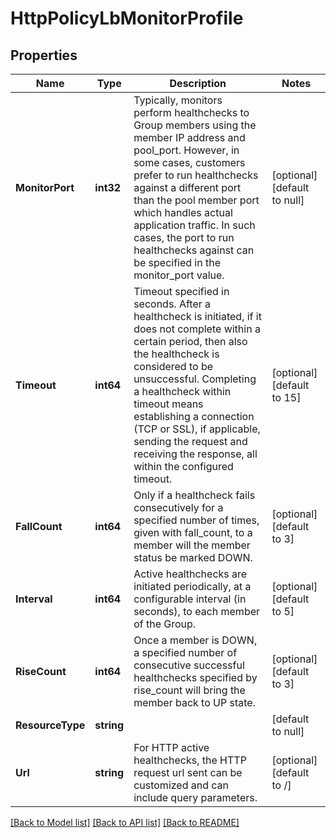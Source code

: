 # HttpPolicyLbMonitorProfile

## Properties
Name | Type | Description | Notes
------------ | ------------- | ------------- | -------------
**MonitorPort** | **int32** | Typically, monitors perform healthchecks to Group members using the member IP address and pool_port. However, in some cases, customers prefer to run healthchecks against a different port than the pool member port which handles actual application traffic. In such cases, the port to run healthchecks against can be specified in the monitor_port value.  | [optional] [default to null]
**Timeout** | **int64** | Timeout specified in seconds.  After a healthcheck is initiated, if it does not complete within a certain period, then also the healthcheck is considered to be unsuccessful. Completing a healthcheck within timeout means establishing a connection (TCP or SSL), if applicable, sending the request and receiving the response, all within the configured timeout.  | [optional] [default to 15]
**FallCount** | **int64** | Only if a healthcheck fails consecutively for a specified number of times, given with fall_count, to a member will the member status be marked DOWN.  | [optional] [default to 3]
**Interval** | **int64** | Active healthchecks are initiated periodically, at a configurable interval (in seconds), to each member of the Group.  | [optional] [default to 5]
**RiseCount** | **int64** | Once a member is DOWN, a specified number of consecutive successful healthchecks specified by rise_count will bring the member back to UP state.  | [optional] [default to 3]
**ResourceType** | **string** |  | [default to null]
**Url** | **string** | For HTTP active healthchecks, the HTTP request url sent can be customized and can include query parameters.  | [optional] [default to /]

[[Back to Model list]](../README.md#documentation-for-models) [[Back to API list]](../README.md#documentation-for-api-endpoints) [[Back to README]](../README.md)

